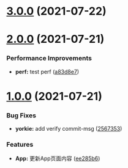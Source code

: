 # [3.0.0](https://github.com/eyunhua/code-commit-check/compare/2.0.0...3.0.0) (2021-07-22)



# [2.0.0](https://github.com/eyunhua/code-commit-check/compare/1.0.0...2.0.0) (2021-07-21)


### Performance Improvements

* **perf:** test perf ([a83d8e7](https://github.com/eyunhua/code-commit-check/commit/a83d8e706228ef69dbae25451ec4b67ad493eb53))



# [1.0.0](https://github.com/eyunhua/code-commit-check/compare/ee285b63847ae242a8f39a543e6ae7d5f3a1141c...1.0.0) (2021-07-21)


### Bug Fixes

* **yorkie:** add verify commit-msg ([2567353](https://github.com/eyunhua/code-commit-check/commit/2567353fd82641614d2f9a7d1ac3e74eb6860f78))


### Features

* **App:** 更新App页面内容 ([ee285b6](https://github.com/eyunhua/code-commit-check/commit/ee285b63847ae242a8f39a543e6ae7d5f3a1141c))



